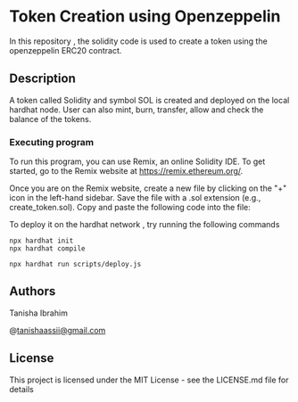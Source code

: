 #   Token Creation using Openzeppelin

In this repository , the solidity code is used to create a token using the openzeppelin ERC20 contract.

## Description 

A token called Solidity and symbol SOL is created and deployed on the local hardhat node. User can also mint, burn, transfer, allow and check the balance of the tokens.

### Executing program

To run this program, you can use Remix, an online Solidity IDE. To get started, go to the Remix website at https://remix.ethereum.org/.

Once you are on the Remix website, create a new file by clicking on the "+" icon in the left-hand sidebar. Save the file with a .sol extension (e.g., create_token.sol). Copy and paste the following code into the file:

To deploy it on the hardhat network , try running the following commands 

```shell
npx hardhat init
npx hardhat compile
```
```shell
npx hardhat run scripts/deploy.js
```

## Authors

Tanisha Ibrahim

@tanishaassii@gmail.com

## License

This project is licensed under the MIT License - see the LICENSE.md file for details
